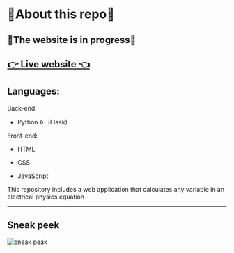# 🚨**About this repo**🚨

## 🚧The website is in progress🚧

## [👉 **Live website** 👈](https://electrical-physics-calculator.herokuapp.com/)

## Languages: 
Back-end:

* Python <img src="https://upload.wikimedia.org/wikipedia/commons/thumb/c/c3/Python-logo-notext.svg/768px-Python-logo-notext.svg.png" alt="python_logo" width="15"/> (Flask)

Front-end:
* HTML <img src="https://cdn.pixabay.com/photo/2017/08/05/11/16/logo-2582748_1280.png" width="14"/>
* CSS <img src="https://cdn.pixabay.com/photo/2017/08/05/11/16/logo-2582747_960_720.png" width="14">

* JavaScript <img src="https://upload.wikimedia.org/wikipedia/commons/thumb/9/99/Unofficial_JavaScript_logo_2.svg/480px-Unofficial_JavaScript_logo_2.svg.png" width="14">

This repository includes a web application that calculates any variable in an electrical physics equation
***
## Sneak peek
![sneak peak](sneak_peek.gif)
